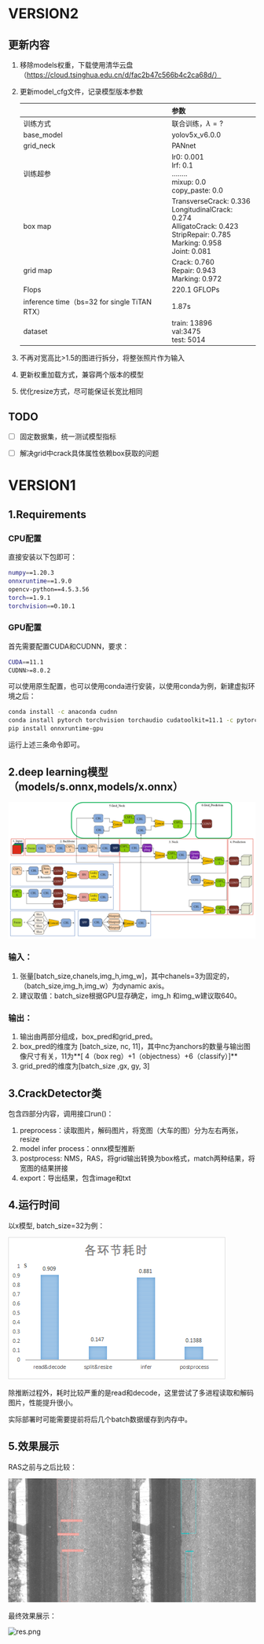 # VERSION2 

## 更新内容

1. 移除models权重，下载使用清华云盘（https://cloud.tsinghua.edu.cn/d/fac2b47c566b4c2ca68d/）

2. 更新model_cfg文件，记录模型版本参数

   |                                              | 参数                                                         |
   | -------------------------------------------- | ------------------------------------------------------------ |
   | 训练方式                                     | 联合训练，$\lambda = ?$                                      |
   | base_model                                   | yolov5x_v6.0.0                                               |
   | grid_neck                                    | PANnet                                                       |
   | 训练超参                                     | lr0: 0.001<br/>lrf: 0.1<br/>……..<br/>mixup: 0.0<br/>copy_paste: 0.0 |
   | box map                                      | TransverseCrack: 0.336<br/>LongitudinalCrack: 0.274<br/>AlligatoCrack: 0.423<br/>StripRepair: 0.785<br/>Marking: 0.958<br/>Joint: 0.081 |
   | grid map                                     | Crack: 0.760<br/>Repair: 0.943<br/>Marking: 0.972            |
   | Flops                                        | 220.1 GFLOPs                                                 |
   | inference time（bs=32 for single TiTAN RTX） | 1.87s                                                        |
   | dataset                                      | train: 13896<br/>val:3475<br/>test: 5014                     |

3. 不再对宽高比>1.5的图进行拆分，将整张照片作为输入

4. 更新权重加载方式，兼容两个版本的模型

5. 优化resize方式，尽可能保证长宽比相同

## TODO

- [ ] 固定数据集，统一测试模型指标
- [ ] 解决grid中crack具体属性依赖box获取的问题



# VERSION1

## 1.Requirements

### CPU配置

直接安装以下包即可：

```bash
numpy==1.20.3
onnxruntime==1.9.0
opencv-python==4.5.3.56
torch==1.9.1
torchvision==0.10.1
```

### GPU配置

首先需要配置CUDA和CUDNN，要求：

```bash
CUDA==11.1
CUDNN>=8.0.2
```

可以使用原生配置，也可以使用conda进行安装，以使用conda为例，新建虚拟环境之后：

```bash
conda install -c anaconda cudnn
conda install pytorch torchvision torchaudio cudatoolkit=11.1 -c pytorch -c nvidia
pip install onnxruntime-gpu
```

运行上述三条命令即可。

## 2.deep learning模型（models/s.onnx,models/x.onnx）

![model.png](https://github.com/qiy20/crackdetect_demo/blob/main/model.png?raw=true)

### 输入：

1. 张量[batch_size,chanels,img_h,img_w]，其中chanels=3为固定的，（batch_size,img_h,img_w）为dynamic axis。
2. 建议取值：batch_size根据GPU显存确定，img_h 和img_w建议取640。

### 输出：

1. 输出由两部分组成，box_pred和grid_pred。
2. box_pred的维度为 [batch_size, nc, 11]，其中nc为anchors的数量与输出图像尺寸有关，11为**[ 4（box reg）+1（objectness）+6（classify）]**
3. grid_pred的维度为[batch_size ,gx, gy, 3]

## 3.CrackDetector类

包含四部分内容，调用接口run()：

1. preprocess：读取图片，解码图片，将宽图（大车的图）分为左右两张，resize
2. model infer process：onnx模型推断
3. postprocess: NMS，RAS，将grid输出转换为box格式，match两种结果，将宽图的结果拼接
4. export：导出结果，包含image和txt

## 4.运行时间

以x模型, batch_size=32为例：

![time_consuming.png](https://github.com/qiy20/crackdetect_demo/blob/main/time_consuming.png?raw=true)

除推断过程外，耗时比较严重的是read和decode，这里尝试了多进程读取和解码图片，性能提升很小。

实际部署时可能需要提前将后几个batch数据缓存到内存中。

## 5.效果展示

RAS之前与之后比较：

![before&after_RAS.png](https://github.com/qiy20/crackdetect_demo/blob/main/before&after_RAS.png?raw=true)

最终效果展示：

![res.png](https://github.com/qiy20/crackdetect_demo/blob/main/res.png?raw=true)

